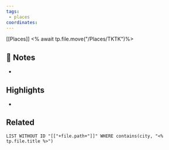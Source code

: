```yaml
---
tags:
 - places
coordinates:
---
```

[[Places]] <% await tp.file.move("/Places/TKTK")%>

## 📝 Notes
- 

## Highlights
-

## Related
```dataview
LIST WITHOUT ID "[["+file.path+"]]" WHERE contains(city, "<% tp.file.title %>")
```
